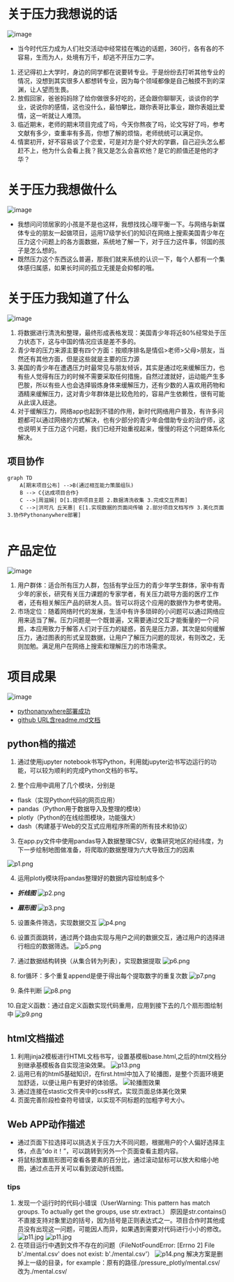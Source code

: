 # 关于压力我想说的话
![image](https://timgsa.baidu.com/timg?image&quality=80&size=b9999_10000&sec=1578166568957&di=ab5bd6de3820e0c9cf2c014d98c140b2&imgtype=0&src=http%3A%2F%2F5b0988e595225.cdn.sohucs.com%2Fq_70%2Cc_zoom%2Cw_640%2Fimages%2F20181128%2Fc1b1c5d34060481c8a16cff78e8e80fc.jpeg)
- 当今时代压力成为人们社交活动中经常挂在嘴边的话题，360行，各有各的不容易，生而为人，处境有万千，却逃不开压力二字。
1. 还记得初上大学时，身边的同学都在说要转专业。于是纷纷去打听其他专业的情况，没想到其实很多人都想转专业，因为每个领域都像是自己触摸不到的深渊，让人望而生畏。
2. 放假回家，爸爸妈妈除了给你做很多好吃的，还会跟你聊聊天，谈谈你的学业，说说你的感情，这也没什么，最怕攀比，跟你表哥比事业，跟你表姐比爱情，这一听就让人难顶。
3. 临近期末，老师的期末项目完成了吗，今天你熬夜了吗，论文写好了吗，参考文献有多少，查重率有多高，你想了解的烦恼，老师统统可以满足你。
4. 情窦初开，好不容易谈了个恋爱，可是对方是个好大的学霸，自己迎头怎么都赶不上，他为什么会看上我？我又是怎么会喜欢他？是它的颜值还是他的才华？

# 关于压力我想做什么
![image](https://ss1.bdstatic.com/70cFuXSh_Q1YnxGkpoWK1HF6hhy/it/u=3282041675,1105267918&fm=26&gp=0.jpg)
- 我想问问领居家的小孩是不是也这样，我想找找心理平衡一下。与网络与新媒体专业的朋友一起做项目，运用17级学长们的知识在网络上搜索美国青少年在压力这个问题上的各方面数据，系统地了解一下，对于压力这件事，邻国的孩子是怎么想的。
- 既然压力这个东西这么普遍，那我们就来系统的认识一下，每个人都有一个集体感归属感，如果长时间的孤立无援是会抑郁的哦。

# 关于压力我知道了什么
![image](https://ss3.bdstatic.com/70cFv8Sh_Q1YnxGkpoWK1HF6hhy/it/u=1597161788,3293975975&fm=26&gp=0.jpg)
1. 将数据进行清洗和整理，最终形成表格发现：美国青少年将近80%经常处于压力状态下，这与中国的情况应该是差不多的。
2. 青少年的压力来源主要有四个方面：按顺序排名是情侣>老师>父母>朋友，当然还有其他方面，但是这些就是主要的压力源
3. 美国的青少年在遭遇压力时最常见与朋友倾诉，其实是通过吃来缓解压力，也有些人觉得有压力的时候不需要采取任何措施，自然过渡就好，运动能产生多巴胺，所以有些人也会选择锻炼身体来缓解压力，还有少数的人喜欢用药物和酒精来缓解压力，这对青少年群体是比较危险的，容易产生依赖性，很有可能从此误入歧途。
4. 对于缓解压力，网络app也起到不错的作用，新时代网络用户普及，有许多问题都可以通过网络的方式解决，也有少部分的青少年会借助专业的治疗师，这也说明关于压力这个问题，我们已经开始重视起来，慢慢的将这个问题体系化解决。
## 项目协作
```
graph TD
    A[期末项目公布] -->B(通过相互能力策展组队)
    B --> C{达成项目合作}
    C -->|周滋娴| D[1.提供项目主题 2.数据清洗收集 3.完成交互界面]
    C -->|洪可凡 丘天惠| E[1.实现数据的页面间传输 2.部分项目文档写作 3.美化页面 3.协作Pythonanywhere部署]
   
```

# 产品定位
![image](https://ss3.bdstatic.com/70cFv8Sh_Q1YnxGkpoWK1HF6hhy/it/u=1937035345,346669298&fm=26&gp=0.jpg)
1. 用户群体：适合所有压力人群，包括有学业压力的青少年学生群体，家中有青少年的家长，研究有关压力课题的专家学者，有关压力疏导方面的医疗工作者，还有相关解压产品的研发人员。皆可以将这个应用的数据作为参考使用。
2. 市场定位：随着网络时代的发展，生活中有许多琐碎的小问题可以通过网络应用来适当了解。压力问题是一个既普遍，又需要通过交互才能衡量的一个问题，本应用致力于解答人们对于压力的疑惑，首先是压力源，其次是如何缓解压力，通过图表的形式呈现数据，让用户了解压力问题的现状，有则改之，无则加勉。满足用户在网络上搜索和理解压力的市场需求。


# 项目成果
![image](https://ss0.bdstatic.com/70cFuHSh_Q1YnxGkpoWK1HF6hhy/it/u=4233122803,2912666491&fm=26&gp=0.jpg)
-  [pythonanywhere部署成功](http://pythonpressure.pythonanywhere.com/)
-  [github URL含readme.md文档](https://note.youdao.com/)

## python档的描述
1. 通过使用jupyter notebook书写Python，利用就jupyter边书写边运行的功能，可以较为顺利的完成Python文档的书写。

2. 整个应用中调用了几个模块，分别是

- flask（实现Python代码的网页应用）
- pandas（Python用于数据导入及整理的模块）
- plotly（Python的在线绘图模块，功能强大）
- dash（构建基于Web的交互式应用程序所需的所有技术和协议）

3. 在app.py文件中使用pandas导入数据整理CSV，收集研究地区的经纬度，为下一步绘制地图做准备，将爬取的数据整理为六大导致压力的因素

![p1.png](https://i.loli.net/2020/01/05/SW6n2bvcEe7z85V.png)

4. 运用plotly模块将pandas整理好的数据内容绘制成多个

- ***折线图***
![p2.png](https://i.loli.net/2020/01/05/FEgBohf7LA3J6n8.png)

- ***扇形图***
![p3.png](https://i.loli.net/2020/01/05/uVRCb2zMlt3Nek6.png)

5. 设置条件筛选，实现数据交互
![p4.png](https://i.loli.net/2020/01/05/SsAd3DBy2uMNTw4.png)

6. 设置页面跳转，通过两个路由实现与用户之间的数据交互，通过用户的选择进行相应的数据筛选。
![p5.png](https://i.loli.net/2020/01/05/PBr2OKT8bpaqEk7.png)

7. 通过数据结构转换（从集合转为列表），实现数据提取
![p6.png](https://i.loli.net/2020/01/05/1w7bd6WYRDx9tZy.png)

8. for循环：多个重复append是便于得出每个提取数字的重复次数
![p7.png](https://i.loli.net/2020/01/05/1lPi2OKdkbq3yBx.png)

9. 条件判断
![p8.png](https://i.loli.net/2020/01/05/KQ9wOqyoSGIDxER.png)

10.自定义函数：通过自定义函数实现代码重用，应用到接下去的几个扇形图绘制中
![p9.png](https://i.loli.net/2020/01/05/eiujwo8tI9kEZNh.png)

## html文档描述
1. 利用jinja2模板进行HTML文档书写，设置基模板base.html,之后的html文档分别继承基模板各自实现渲染效果。
![p13.png](https://i.loli.net/2020/01/05/PhSeE2nOsja7Qtx.png)
2. 运用已有的html5基础知识，在first.html中加入了轮播图，是整个页面环境更加舒适，以便让用户有更好的体验感。
![轮播图效果](https://i.loli.net/2020/01/05/ERBWvIPqF9OjGw2.png)
3. 通过连接在stastic文件夹中的css样式，实现页面总体美化效果
4. 页面完善阶段检查符号错误，以实现不同标题的加粗字号大小。

## Web APP动作描述
- 通过页面下拉选择可以挑选关于压力大不同问题，根据用户的个人偏好选择主体，点击“do it！”，可以跳转到另外一个页面查看主题内容。
- 将鼠标放置扇形图可查看各要素的百分比，通过滚动鼠标可以放大和缩小地图，通过点击开关可以看到波动折线图。
### tips
1. 发现一个运行时的代码小错误（UserWarning:
This pattern has match groups. To actually get the groups, use str.extract.）
原因是str.contains()不直接支持对象里边的括号，因为括号是正则表达式之一。项目合作时其他成员没有出现这一问题，可能因人而异，如果遇到需要对代码进行小小的修改。
![p11.jpg](https://i.loli.net/2020/01/05/iZqheFptEnPK2zf.jpg)
![p11.jpg](https://i.loli.net/2020/01/05/dlzZ584MDN1gqwX.jpg)
2. 在项目运行中遇到文件不存在的问题（FileNotFoundError: [Errno 2] File b'./mental.csv' does not exist: b'./mental.csv'）
![p14.png](https://i.loli.net/2020/01/05/bDlLaenikYr7SBm.png)
解决方案是删掉上一级的目录，for example：原有的路径./pressure_plotly/mental.csv/
改为./mental.csv/
